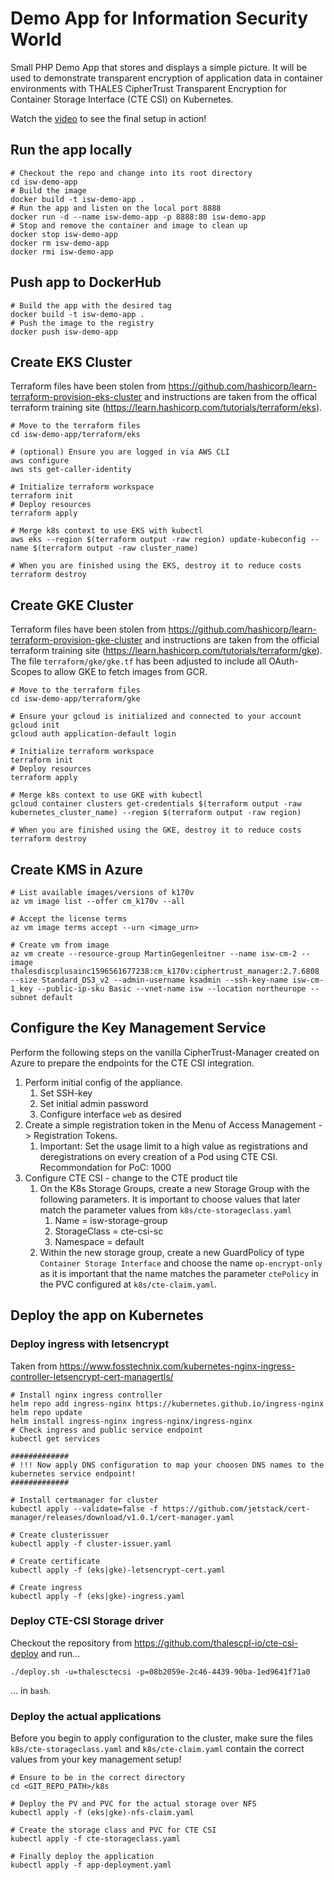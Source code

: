 # Demo App for Information Security World

Small PHP Demo App that stores and displays a simple picture. It will be used to demonstrate transparent encryption of application data in container environments with THALES CipherTrust Transparent Encryption for Container Storage Interface (CTE CSI) on Kubernetes.

Watch the [video](demo-video.mkv) to see the final setup in action!

## Run the app locally

```shell
# Checkout the repo and change into its root directory
cd isw-demo-app
# Build the image
docker build -t isw-demo-app .
# Run the app and listen on the local port 8888
docker run -d --name isw-demo-app -p 8888:80 isw-demo-app
# Stop and remove the container and image to clean up
docker stop isw-demo-app
docker rm isw-demo-app
docker rmi isw-demo-app
```

## Push app to DockerHub

```shell
# Build the app with the desired tag
docker build -t isw-demo-app .
# Push the image to the registry
docker push isw-demo-app
```

## Create EKS Cluster

Terraform files have been stolen from <https://github.com/hashicorp/learn-terraform-provision-eks-cluster> and instructions are taken from the offical terraform training site (<https://learn.hashicorp.com/tutorials/terraform/eks>).

```shell
# Move to the terraform files
cd isw-demo-app/terraform/eks

# (optional) Ensure you are logged in via AWS CLI
aws configure
aws sts get-caller-identity

# Initialize terraform workspace
terraform init
# Deploy resources
terraform apply

# Merge k8s context to use EKS with kubectl
aws eks --region $(terraform output -raw region) update-kubeconfig --name $(terraform output -raw cluster_name)

# When you are finished using the EKS, destroy it to reduce costs
terraform destroy
```

## Create GKE Cluster

Terraform files have been stolen from <https://github.com/hashicorp/learn-terraform-provision-gke-cluster> and instructions are taken from the official terraform training site (<https://learn.hashicorp.com/tutorials/terraform/gke>). The file `terraform/gke/gke.tf` has been adjusted to include all OAuth-Scopes to allow GKE to fetch images from GCR.

```shell
# Move to the terraform files
cd isw-demo-app/terraform/gke

# Ensure your gcloud is initialized and connected to your account
gcloud init
gcloud auth application-default login

# Initialize terraform workspace
terraform init
# Deploy resources
terraform apply

# Merge k8s context to use GKE with kubectl
gcloud container clusters get-credentials $(terraform output -raw kubernetes_cluster_name) --region $(terraform output -raw region)

# When you are finished using the GKE, destroy it to reduce costs
terraform destroy
```

## Create KMS in Azure

```shell
# List available images/versions of k170v
az vm image list --offer cm_k170v --all

# Accept the license terms
az vm image terms accept --urn <image_urn>

# Create vm from image
az vm create --resource-group MartinGegenleitner --name isw-cm-2 --image thalesdiscplusainc1596561677238:cm_k170v:ciphertrust_manager:2.7.6808 --size Standard_DS3_v2 --admin-username ksadmin --ssh-key-name isw-cm-1_key --public-ip-sku Basic --vnet-name isw --location northeurope --subnet default
```

## Configure the Key Management Service

Perform the following steps on the vanilla CipherTrust-Manager created on Azure to prepare the endpoints for the CTE CSI integration.

1. Perform initial config of the appliance.
   1. Set SSH-key
   2. Set initial admin password
   3. Configure interface `web` as desired
2. Create a simple registration token in the Menu of Access Management -> Registration Tokens.
   1. Important: Set the usage limit to a high value as registrations and deregistrations on every creation of a Pod using CTE CSI. Recommondation for PoC: 1000
3. Configure CTE CSI - change to the CTE product tile
   1. On the K8s Storage Groups, create a new Storage Group with the following parameters. It is important to choose values that later match the parameter values from `k8s/cte-storageclass.yaml`
      1. Name = isw-storage-group
      2. StorageClass = cte-csi-sc
      3. Namespace = default
   2. Within the new storage group, create a new GuardPolicy of type `Container Storage Interface` and choose the name `op-encrypt-only` as it is important that the name matches the parameter `ctePolicy` in the PVC configured at `k8s/cte-claim.yaml`.

## Deploy the app on Kubernetes

### Deploy ingress with letsencrypt

Taken from <https://www.fosstechnix.com/kubernetes-nginx-ingress-controller-letsencrypt-cert-managertls/>

```shell
# Install nginx ingress controller
helm repo add ingress-nginx https://kubernetes.github.io/ingress-nginx
helm repo update
helm install ingress-nginx ingress-nginx/ingress-nginx
# Check ingress and public service endpoint
kubectl get services

#############
# !!! Now apply DNS configuration to map your choosen DNS names to the kubernetes service endpoint!
#############

# Install certmanager for cluster
kubectl apply --validate=false -f https://github.com/jetstack/cert-manager/releases/download/v1.0.1/cert-manager.yaml

# Create clusterissuer
kubectl apply -f cluster-issuer.yaml

# Create certificate
kubectl apply -f (eks|gke)-letsencrypt-cert.yaml

# Create ingress
kubectl apply -f (eks|gke)-ingress.yaml
```

### Deploy CTE-CSI Storage driver

Checkout the repository from <https://github.com/thalescpl-io/cte-csi-deploy> and run...

```shell
./deploy.sh -u=thalesctecsi -p=08b2059e-2c46-4439-90ba-1ed9641f71a0
```

... in `bash`.

### Deploy the actual applications

Before you begin to apply configuration to the cluster, make sure the files `k8s/cte-storageclass.yaml` and `k8s/cte-claim.yaml` contain the correct values from your key management setup!

```shell
# Ensure to be in the correct directory
cd <GIT_REPO_PATH>/k8s

# Deploy the PV and PVC for the actual storage over NFS
kubectl apply -f (eks|gke)-nfs-claim.yaml

# Create the storage class and PVC for CTE CSI
kubectl apply -f cte-storageclass.yaml

# Finally deploy the application
kubectl apply -f app-deployment.yaml
```
